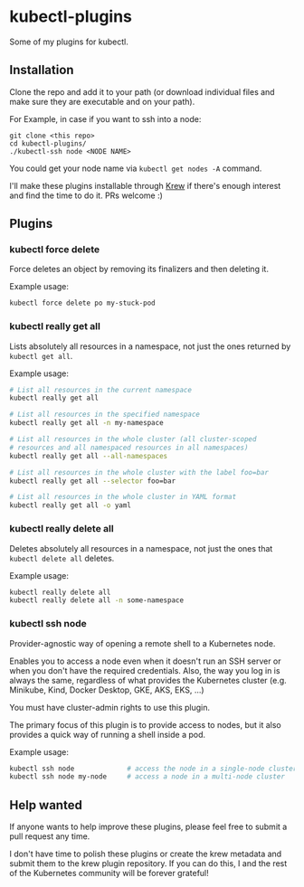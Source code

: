 # kubectl-plugins

Some of my plugins for kubectl.

## Installation 

Clone the repo and add it to your path (or download individual files and make sure they are executable and on your path). 

For Example, in case if you want to ssh into a node:
```shell
git clone <this repo>
cd kubectl-plugins/
./kubectl-ssh node <NODE NAME>
```
You could get your node name via `kubectl get nodes -A` command.

I'll make these plugins installable through [Krew](https://github.com/kubernetes-sigs/krew) if there's enough interest and find the time to do it. PRs welcome :)

## Plugins

### kubectl force delete

Force deletes an object by removing its finalizers and then deleting it.

Example usage: 
```bash
kubectl force delete po my-stuck-pod
```


### kubectl really get all

Lists absolutely all resources in a namespace, not just the ones returned by `kubectl get all`.

Example usage: 
```bash
# List all resources in the current namespace
kubectl really get all

# List all resources in the specified namespace
kubectl really get all -n my-namespace

# List all resources in the whole cluster (all cluster-scoped 
# resources and all namespaced resources in all namespaces)
kubectl really get all --all-namespaces

# List all resources in the whole cluster with the label foo=bar
kubectl really get all --selector foo=bar

# List all resources in the whole cluster in YAML format
kubectl really get all -o yaml
```


### kubectl really delete all

Deletes absolutely all resources in a namespace, not just the ones that `kubectl delete all` deletes.

Example usage: 
```bash
kubectl really delete all
kubectl really delete all -n some-namespace
```


### kubectl ssh node

Provider-agnostic way of opening a remote shell to a Kubernetes node.

Enables you to access a node even when it doesn't run an SSH server or
when you don't have the required credentials. Also, the way you log in
is always the same, regardless of what provides the Kubernetes cluster
(e.g. Minikube, Kind, Docker Desktop, GKE, AKS, EKS, ...)

You must have cluster-admin rights to use this plugin.

The primary focus of this plugin is to provide access to nodes, but it
also provides a quick way of running a shell inside a pod.

Example usage: 
```bash
kubectl ssh node             # access the node in a single-node cluster 
kubectl ssh node my-node     # access a node in a multi-node cluster
```


## Help wanted

If anyone wants to help improve these plugins, please feel free to 
submit a pull request any time. 

I don't have time to polish these plugins or create the krew 
metadata and submit them to the krew plugin repository. If you
can do this, I and the rest of the Kubernetes community will 
be forever grateful!


```







































```